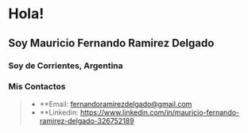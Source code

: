  # Hola!

 ## Soy Mauricio Fernando Ramirez Delgado
 ### Soy de Corrientes, Argentina
 ### Mis Contactos
 > - **Email: fernandoramirezdelgado@gmail.com
 > - **Linkedin: <https://www.linkedin.com/in/mauricio-fernando-ramirez-delgado-326752189>